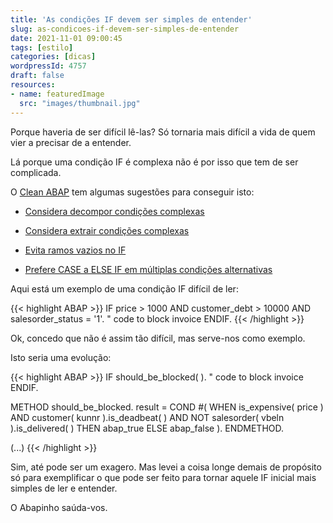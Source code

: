 ```yaml
---
title: 'As condições IF devem ser simples de entender'
slug: as-condicoes-if-devem-ser-simples-de-entender
date: 2021-11-01 09:00:45
tags: [estilo]
categories: [dicas]
wordpressId: 4757
draft: false
resources:
- name: featuredImage
  src: "images/thumbnail.jpg"
---
```

Porque haveria de ser difícil lê-las? Só tornaria mais difícil a vida de quem vier a precisar de a entender.

Lá porque uma condição IF é complexa não é por isso que tem de ser complicada.

<!--more-->

O [Clean ABAP][1] tem algumas sugestões para conseguir isto:

  * [Considera decompor condições complexas][2]

  * [Considera extrair condições complexas][3]

  * [Evita ramos vazios no IF][4]

  * [Prefere CASE a ELSE IF em múltiplas condições alternativas][5]

Aqui está um exemplo de uma condição IF difícil de ler:

{{< highlight ABAP >}}
IF price > 1000 AND customer_debt > 10000 AND salesorder_status = '1'.
    " code to block invoice
 ENDIF.
{{< /highlight >}}

Ok, concedo que não é assim tão difícil, mas serve-nos como exemplo.

Isto seria uma evolução:

{{< highlight ABAP >}}
IF should_be_blocked( ).
   " code to block invoice
ENDIF.

METHOD should_be_blocked.
  result = COND #(
    WHEN is_expensive( price ) AND
      customer( kunnr ).is_deadbeat( ) AND
      NOT salesorder( vbeln ).is_delivered( ) THEN abap_true
    ELSE abap_false ).
ENDMETHOD.

(...)
{{< /highlight >}}

Sim, até pode ser um exagero. Mas levei a coisa longe demais de propósito só para exemplificar o que pode ser feito para tornar aquele IF inicial mais simples de ler e entender.

O Abapinho saúda-vos.

   [1]: https://github.com/SAP/styleguides/blob/main/clean-abap/CleanABAP.md
   [2]: https://github.com/SAP/styleguides/blob/main/clean-abap/CleanABAP.md#consider-decomposing-complex-conditions
   [3]: https://github.com/SAP/styleguides/blob/main/clean-abap/CleanABAP.md#consider-extracting-complex-conditions
   [4]: https://github.com/SAP/styleguides/blob/main/clean-abap/CleanABAP.md#no-empty-if-branches
   [5]: https://github.com/SAP/styleguides/blob/main/clean-abap/CleanABAP.md#prefer-case-to-else-if-for-multiple-alternative-conditions
